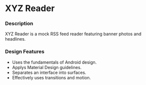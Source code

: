 # XYZ Reader

### Description 
XYZ Reader is a mock RSS feed reader featuring banner photos and headlines.

### Design Features 
* Uses the fundamentals of Android design.
* Applys Material Design guidelines.
* Separates an interface into surfaces.
* Effectively uses transitions and motion.